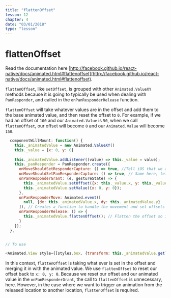 ```yaml
---
title: "flattenOffset"
lesson: 12
chapter: 4
date: "03/01/2018"
type: "lesson"
---
```


# flattenOffset

Read the documentation here [http://facebook.github.io/react-native/docs/animated.html#flattenoffset](http://facebook.github.io/react-native/docs/animated.html#flattenoffset).

`flattenOffset`, like `setOffset`, is grouped with other `Animated.ValueXY` methods because it is going to typically be used when dealing with `PanResponder`, and called in the `onPanResponderRelease` function.

`flattenOffset` will take whatever values are in the offset and add them to the base animated value, and then reset the offset to `0`. For example, if we had an offset of `100` and our `Animated.Value` is `50`, when we call `flattenOffset`, our offset will become `0` and our `Animated.Value` will become `150`.

```js
  componentWillMount: function() {
    this._animatedValue = new Animated.ValueXY()
    this._value = {x: 0, y: 0}
    
    this._animatedValue.addListener((value) => this._value = value);
	this._panResponder = PanResponder.create({
      onMoveShouldSetResponderCapture: () => true, //Tell iOS that we are allowing the movement
      onMoveShouldSetPanResponderCapture: () => true, // Same here, tell iOS that we allow dragging
      onPanResponderGrant: (e, gestureState) => {
        this._animatedValue.setOffset({x: this._value.x, y: this._value.y});
		this._animatedValue.setValue({x: 0, y: 0});
      },
      onPanResponderMove: Animated.event([
        null, {dx: this._animatedValue.x, dy: this._animatedValue.y}
      ]), // Creates a function to handle the movement and set offsets
      onPanResponderRelease: () => {
        this._animatedValue.flattenOffset(); // Flatten the offset so it resets the default positioning
      }
    });
  },


// To use

<Animated.View style={[styles.box, {transform: this._animatedValue.getTranslateTransform()}]} {...this._panResponder.panHandlers} />

```

In this context, `flattenOffset` is taking what ever is set in the offset and merging it in with the animated value. We use `flattenOffset` to reset our offset back to `x: 0, y: 0`. Because we reset our offset and our animated value in the `onPanResponderGrant`, the call to `flattenOffset` is unnecessary, here. However, in the case where we want to trigger an animation from the released location to another location, `flattenOffset` is required.

